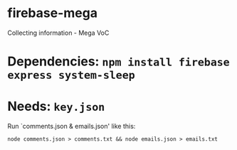 # firebase-mega
Collecting information - Mega VoC


# Dependencies: `npm install firebase express system-sleep`
# Needs: `key.json`

Run `comments.json & emails.json' like this:

`node comments.json > comments.txt && node emails.json > emails.txt`
